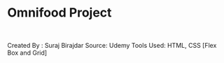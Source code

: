 # Omnifood Project
<br>

Created By : Suraj Birajdar
Source: Udemy
Tools Used: HTML, CSS [Flex Box and Grid]
